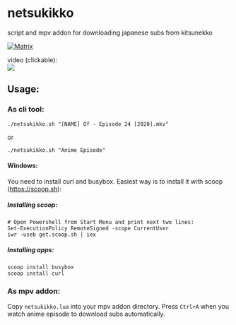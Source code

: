 # netsukikko
script and mpv addon for downloading japanese subs from kitsunekko

[![Matrix](https://img.shields.io/badge/Japanese_study_room-join-green.svg)](https://app.element.io/#/room/#djt:g33k.se)

video (clickable):  
[![](https://img.youtube.com/vi/6ezuoT7vHHc/hq1.jpg)](https://www.youtube.com/watch?v=6ezuoT7vHHc "netsukikko")

## Usage:
### As cli tool:
`./netsukikko.sh "[NAME] Of - Episode 24 [2020].mkv"`

or

`./netsukikko.sh "Anime Episode"`

#### Windows:
You need to install curl and busybox. Easiest way is to install it with scoop (https://scoop.sh): 
##### Installing scoop:
```
# Open Powershell from Start Menu and print next two lines:
Set-ExecutionPolicy RemoteSigned -scope CurrentUser
iwr -useb get.scoop.sh | iex
```
##### Installing apps:
```
scoop install busybox 
scoop install curl
```

### As mpv addon:
Copy `netsukikko.lua` into your mpv addon directory. Press `Ctrl+A` when you watch anime episode to download subs automatically.
